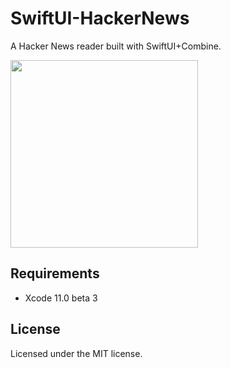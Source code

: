 # SwiftUI-HackerNews

A Hacker News reader built with SwiftUI+Combine.

<img src="https://user-images.githubusercontent.com/5673994/60109316-1b9a3600-97a5-11e9-9566-4576490e245b.png" width="300" />

## Requirements

- Xcode 11.0 beta 3

## License

Licensed under the MIT license.
